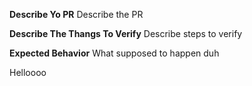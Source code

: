 **Describe Yo PR**
Describe the PR

**Describe The Thangs To Verify**
Describe steps to verify

**Expected Behavior**
What supposed to happen duh

Helloooo